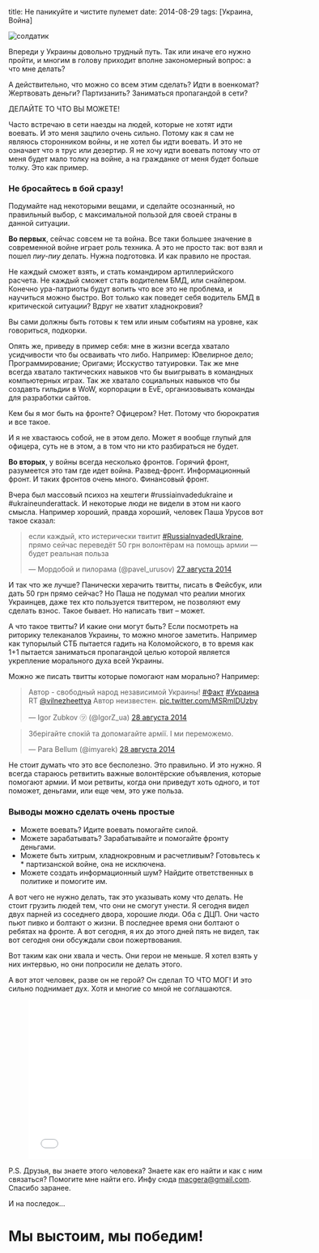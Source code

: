 title: Не паникуйте и чистите пулемет
date: 2014-08-29
tags: [Украина, Война]

![солдатик](/media/images/13994572513_aba5fffdbe_k.jpg)

Впереди у Украины довольно трудный путь. Так или иначе его нужно пройти, и многим в голову приходит вполне закономерный вопрос: а что мне делать?

А действительно, что можно со всем этим сделать? Идти в военкомат? Жертвовать деньги? Партизанить? Заниматься пропагандой в сети?

ДЕЛАЙТЕ ТО ЧТО ВЫ МОЖЕТЕ!

Часто встречаю в сети наезды на людей, которые не хотят идти воевать. И это меня зацпило очень сильно. Потому как я сам не являюсь сторонником войны, и не хотел бы идти воевать. И это не означает что я трус или дезертир. Я не хочу идти воевать потому что от меня будет мало толку на войне, а на гражданке от меня будет больше толку. Это как пример.

### Не бросайтесь в бой сразу!

Подумайте над некоторыми вещами, и сделайте осознанный, но правильный выбор, с максимальной пользой для своей страны в данной ситуации.

**Во первых**, сейчас совсем не та война. Все таки большее значение в современной войне играет роль техника. А это не просто так: вот взял и пошел *пиу-пиу* делать. Нужна подготовка. И как правило не простая.

Не каждый сможет взять, и стать командиром артиллерийского расчета. Не каждый сможет стать водителем БМД, или снайпером. Конечно ура-патриоты будут вопить что все это не проблема, и научиться можно быстро. Вот только как поведет себя водитель БМД в критической ситуации? Вдруг не хватит хладнокровия?

Вы сами должны быть готовы к тем или иным событиям на уровне, как говориться, подкорки.

Опять же, приведу в пример себя: мне в жизни всегда хватало усидчивости что бы осваивать что либо. Например: Ювелирное дело; Программирование; Оригами; Исскуство татуировки. Так же мне всегда хватало тактических навыков что бы выигрывать в командных компьютерных играх. Так же хватало социальных навыков что бы создавть гильдии в WoW, корпорации в EvE, организовывать команды для разработки сайтов.

Кем бы я мог быть на фронте? Офицером? Нет. Потому что бюрократия и все такое.

И я не хвастаюсь собой, не в этом дело. Может я вообще глупый для офицера, суть не в этом, а в том что ни кто разбираться не будет.

**Во вторых**, у войны всегда несколько фронтов. Горячий фронт, разумеется это там где идет война. Развед-фронт. Информационный фронт. И таких фронтов очень много. Финансовый фронт.

Вчера был массовый психоз на хештеги #russiainvadedukraine и #ukraineunderattack. И некоторые люди не видели в этом ни каого смысла. Например хороший, правда хороший, человек Паша Урусов вот такое сказал:

<div class="tweet">
<blockquote class="twitter-tweet" lang="ru"><p>если каждый, кто истерически твитит <a href="https://twitter.com/hashtag/RussiaInvadedUkraine?src=hash">#RussiaInvadedUkraine</a>, прямо сейчас переведёт 50 грн волонтёрам на помощь армии — будет реальная польза</p>&mdash; Мордобой и пилорама (@pavel_urusov) <a href="https://twitter.com/pavel_urusov/status/504730864358817792">27 августа 2014</a></blockquote>
<script async src="//platform.twitter.com/widgets.js" charset="utf-8"></script>    
</div>

И так что же лучше? Панически херачить твитты, писать в Фейсбук, или дать 50 грн прямо сейчас? Но Паша не подумал что реалии многих Украинцев, даже тех кто пользуется твиттером, не позволяют ему сделать взнос. Такое бывает. Но написать твит – может.

А что такое твитты? И какие они могут быть? Если посмотреть на риторику телеканалов Украины, то можно многое заметить. Например как тупорылый СТБ пытается гадить на Коломойского, в то время как 1+1 пытается заниматься пропагандой целью которой является укрепление морального духа всей Украины.

Можно же писать твитты которые помогают нам морально? Например:

<div class="tweet">
<blockquote class="twitter-tweet" lang="ru"><p>Автор - свободный народ независимой Украины! <a href="https://twitter.com/hashtag/%D0%A4%D0%B0%D0%BA%D1%82?src=hash">#Факт</a> <a href="https://twitter.com/hashtag/%D0%A3%D0%BA%D1%80%D0%B0%D0%B8%D0%BD%D0%B0?src=hash">#Украина</a> RT <a href="https://twitter.com/vilnezheettya">@vilnezheettya</a> Автор неизвестен. <a href="http://t.co/MSRmlDUzby">pic.twitter.com/MSRmlDUzby</a></p>&mdash; Igor Zubkov ㋡ (@IgorZ_ua) <a href="https://twitter.com/IgorZ_ua/status/505127506387562496">28 августа 2014</a></blockquote>
<script async src="//platform.twitter.com/widgets.js" charset="utf-8"></script>
</div>
<div class="tweet">
<blockquote class="twitter-tweet" lang="ru"><p>Зберігайте спокій та допомагайте армії. І ми переможемо.</p>&mdash; Para Bellum (@imyarek) <a href="https://twitter.com/imyarek/status/505073625385689088">28 августа 2014</a></blockquote>
<script async src="//platform.twitter.com/widgets.js" charset="utf-8"></script>
</div>

Не стоит думать что это все бесполезно. Это правильно. И это нужно. Я всегда стараюсь ретвитить важные волонтёрские объявления, которые помогают армии. И мои ретвиты, когда они приведут хоть одного, и тот поможет, деньгами, или еще чем, это уже польза.

### Выводы можно сделать очень простые

* Можете воевать? Идите воевать помогайте силой.
* Можете зарабатывать? Зарабатывайте и помогайте фронту деньгами.
* Можете быть хитрым, хладнокровным и расчетливым? Готовьтесь к * партизанской войне, она не исключена.
* Можете создать информационный шум? Найдите ответственных в политике и помогите им.

А вот чего не нужно делать, так это указывать кому что делать. Не стоит грузить людей тем, что они не смогут унести. Я сегодня видел двух парней из соседнего двора, хорошие люди. Оба с ДЦП. Они часто пьют пивко и болтают о жизни. В последнее время они болтают о ребятах на фронте. А вот сегодня, я их до этого дней пять не видел, так вот сегодня они обсуждали свои пожертвования.

Вот таким как они хвала и честь. Они герои не меньше. Я хотел взять у них интервью, но они попросили не делать этого.

А вот этот человек, разве он не герой? Он сделал ТО ЧТО МОГ! И это сильно поднимает дух. Хотя и многие со мной не соглашаются.

<figure>
    <div class="if">
        <iframe width="560" height="315" src="//www.youtube.com/embed/CbLJl3IjRHo" frameborder="0" allowfullscreen></iframe>
    </div>
</figure>

P.S. Друзья, вы знаете этого человека? Знаете как его найти и как с ним связаться? Помогите мне найти его. Инфу сюда macgera@gmail.com. Спасибо заранее.

И на последок…

# Мы выстоим, мы победим!